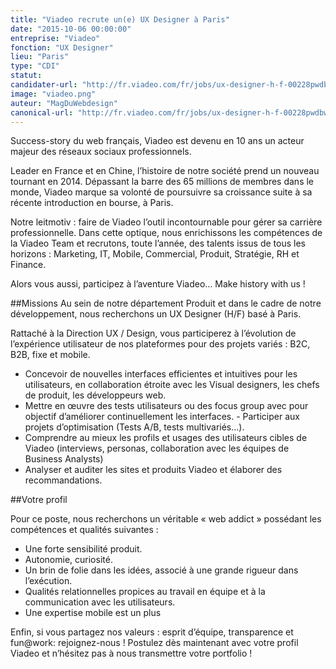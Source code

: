 ```yaml
---
title: "Viadeo recrute un(e) UX Designer à Paris"
date: "2015-10-06 00:00:00"
entreprise: "Viadeo"
fonction: "UX Designer"
lieu: "Paris"
type: "CDI"
statut:
candidater-url: "http://fr.viadeo.com/fr/jobs/ux-designer-h-f-00228pwdbw8tq9us?ref=magazineduwebdesign"
image: "viadeo.png"
auteur: "MagDuWebdesign"
canonical-url: "http://fr.viadeo.com/fr/jobs/ux-designer-h-f-00228pwdbw8tq9us"
---
```


Success-story du web français, Viadeo est devenu en 10 ans un acteur majeur des réseaux sociaux professionnels.

Leader en France et en Chine, l’histoire de notre société prend un nouveau tournant en 2014. Dépassant la barre des 65 millions de membres dans le monde, Viadeo marque sa volonté de poursuivre sa croissance suite à sa récente introduction en bourse, à Paris.

Notre leitmotiv : faire de Viadeo l’outil incontournable pour gérer sa carrière professionnelle. Dans cette optique, nous enrichissons les compétences de la Viadeo Team et recrutons, toute l’année, des talents issus de tous les horizons : Marketing, IT, Mobile, Commercial, Produit, Stratégie, RH et Finance.

Alors vous aussi, participez à l’aventure Viadeo… Make history with us !

##Missions
Au sein de notre département Produit et dans le cadre de notre développement, nous recherchons un UX Designer (H/F) basé à Paris.

Rattaché à la Direction UX / Design, vous participerez à l’évolution de l’expérience utilisateur de nos plateformes pour des projets variés : B2C, B2B, fixe et mobile.

- Concevoir de nouvelles interfaces efficientes et intuitives pour les utilisateurs, en collaboration étroite avec les Visual designers, les chefs de produit, les développeurs web.
- Mettre en œuvre des tests utilisateurs ou des focus group avec pour objectif d’améliorer continuellement les interfaces. - Participer aux projets d’optimisation (Tests A/B, tests multivariés…).
- Comprendre au mieux les profils et usages des utilisateurs cibles de Viadeo (interviews, personas, collaboration avec les équipes de Business Analysts)
- Analyser et auditer les sites et produits Viadeo et élaborer des recommandations.

##Votre profil

Pour ce poste, nous recherchons un véritable « web addict » possédant  les compétences et qualités suivantes :

- Une forte sensibilité produit.
- Autonomie, curiosité.
- Un brin de folie dans les idées, associé à une grande rigueur dans l’exécution.
- Qualités relationnelles propices au travail en équipe et à la communication avec les utilisateurs.
- Une expertise mobile est un plus

Enfin, si vous partagez nos valeurs : esprit d’équipe, transparence et fun@work: rejoignez-nous ! Postulez dès maintenant avec votre profil Viadeo et n’hésitez pas à nous transmettre votre portfolio !
